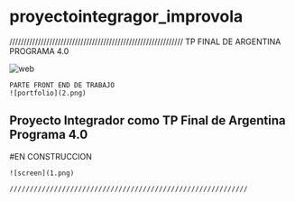 # proyectointegragor_improvola

/////////////////////////////////////////////////////////////
 TP FINAL DE ARGENTINA PROGRAMA 4.0

![web](web.gif)

```
PARTE FRONT END DE TRABAJO
![portfolio](2.png)
```
## Proyecto  Integrador como TP Final de Argentina Programa 4.0
#EN CONSTRUCCION

```
![screen](1.png)

///////////////////////////////////////////////////////////
